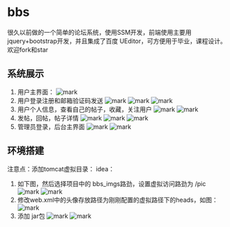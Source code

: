 # bbs
很久以前做的一个简单的论坛系统，使用SSM开发，前端使用主要用jquery+bootstrap开发，并且集成了百度 UEditor，可方便用于毕业，课程设计。 欢迎fork和star

## 系统展示
1. 用户主界面：
![mark](https://raw.githubusercontent.com/jsbintask22/static/master/bbs-resources/main.png)
2. 用户登录注册和邮箱验证码发送
![mark](https://raw.githubusercontent.com/jsbintask22/static/master/bbs-resources/user-login.png)
![mark](https://raw.githubusercontent.com/jsbintask22/static/master/bbs-resources/user-register.png)
![mark](https://raw.githubusercontent.com/jsbintask22/static/master/bbs-resources/checkCode.png)
3. 用户个人信息，查看自己的帖子，收藏，关注用户
![mark](https://raw.githubusercontent.com/jsbintask22/static/master/bbs-resources/personal-info.png)
![mark](https://raw.githubusercontent.com/jsbintask22/static/master/bbs-resources/info.png)
4. 发帖，回帖，帖子详情
![mark](https://raw.githubusercontent.com/jsbintask22/static/master/bbs-resources/post.png)
![mark](https://raw.githubusercontent.com/jsbintask22/static/master/bbs-resources/reply.png)
![mark](https://raw.githubusercontent.com/jsbintask22/static/master/bbs-resources/article-detail.png)
5. 管理员登录，后台主界面
![mark](https://raw.githubusercontent.com/jsbintask22/static/master/bbs-resources/admin-login.png)
![mark](https://raw.githubusercontent.com/jsbintask22/static/master/bbs-resources/admin-main.png)

## 环境搭建
注意点：添加tomcat虚拟目录：
idea：
1. 如下图，然后选择项目中的 bbs_imgs路劲，设置虚拟访问路劲为 /pic
![mark](https://raw.githubusercontent.com/jsbintask22/static/master/bbs-resources/demo1.png)
![mark](https://raw.githubusercontent.com/jsbintask22/static/master/bbs-resources/demo2.png)
2. 修改web.xml中的头像存放路径为刚刚配置的虚拟路径下的heads，如图：
![mark](https://raw.githubusercontent.com/jsbintask22/static/master/bbs-resources/demo3.png)
3. 添加 jar包
![mark](https://raw.githubusercontent.com/jsbintask22/static/master/bbs-resources/demo4.png)
![mark](https://raw.githubusercontent.com/jsbintask22/static/master/bbs-resources/demo5.png)






